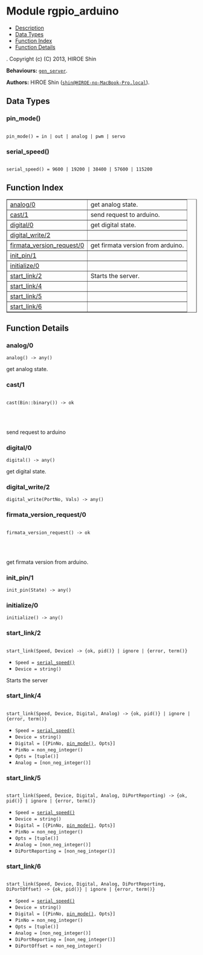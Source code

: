 

# Module rgpio_arduino #
* [Description](#description)
* [Data Types](#types)
* [Function Index](#index)
* [Function Details](#functions)


.
Copyright (c) (C) 2013, HIROE Shin

__Behaviours:__ [`gen_server`](gen_server.md).

__Authors:__ HIROE Shin ([`shin@HIROE-no-MacBook-Pro.local`](mailto:shin@HIROE-no-MacBook-Pro.local)).

<a name="types"></a>

## Data Types ##




### <a name="type-pin_mode">pin_mode()</a> ###



<pre><code>
pin_mode() = in | out | analog | pwm | servo
</code></pre>





### <a name="type-serial_speed">serial_speed()</a> ###



<pre><code>
serial_speed() = 9600 | 19200 | 38400 | 57600 | 115200
</code></pre>


<a name="index"></a>

## Function Index ##


<table width="100%" border="1" cellspacing="0" cellpadding="2" summary="function index"><tr><td valign="top"><a href="#analog-0">analog/0</a></td><td>get analog state.</td></tr><tr><td valign="top"><a href="#cast-1">cast/1</a></td><td>send request to arduino.</td></tr><tr><td valign="top"><a href="#digital-0">digital/0</a></td><td>get digital state.</td></tr><tr><td valign="top"><a href="#digital_write-2">digital_write/2</a></td><td></td></tr><tr><td valign="top"><a href="#firmata_version_request-0">firmata_version_request/0</a></td><td>get firmata version from arduino.</td></tr><tr><td valign="top"><a href="#init_pin-1">init_pin/1</a></td><td></td></tr><tr><td valign="top"><a href="#initialize-0">initialize/0</a></td><td></td></tr><tr><td valign="top"><a href="#start_link-2">start_link/2</a></td><td>Starts the server.</td></tr><tr><td valign="top"><a href="#start_link-4">start_link/4</a></td><td></td></tr><tr><td valign="top"><a href="#start_link-5">start_link/5</a></td><td></td></tr><tr><td valign="top"><a href="#start_link-6">start_link/6</a></td><td></td></tr></table>


<a name="functions"></a>

## Function Details ##

<a name="analog-0"></a>

### analog/0 ###

`analog() -> any()`

get analog state.
<a name="cast-1"></a>

### cast/1 ###


<pre><code>
cast(Bin::binary()) -&gt; ok
</code></pre>

<br></br>


send request to arduino
<a name="digital-0"></a>

### digital/0 ###

`digital() -> any()`

get digital state.
<a name="digital_write-2"></a>

### digital_write/2 ###

`digital_write(PortNo, Vals) -> any()`


<a name="firmata_version_request-0"></a>

### firmata_version_request/0 ###


<pre><code>
firmata_version_request() -&gt; ok
</code></pre>

<br></br>


get firmata version from arduino.
<a name="init_pin-1"></a>

### init_pin/1 ###

`init_pin(State) -> any()`


<a name="initialize-0"></a>

### initialize/0 ###

`initialize() -> any()`


<a name="start_link-2"></a>

### start_link/2 ###


<pre><code>
start_link(Speed, Device) -&gt; {ok, pid()} | ignore | {error, term()}
</code></pre>

<ul class="definitions"><li><code>Speed = <a href="#type-serial_speed">serial_speed()</a></code></li><li><code>Device = string()</code></li></ul>

Starts the server
<a name="start_link-4"></a>

### start_link/4 ###


<pre><code>
start_link(Speed, Device, Digital, Analog) -&gt; {ok, pid()} | ignore | {error, term()}
</code></pre>

<ul class="definitions"><li><code>Speed = <a href="#type-serial_speed">serial_speed()</a></code></li><li><code>Device = string()</code></li><li><code>Digital = [{PinNo, <a href="#type-pin_mode">pin_mode()</a>, Opts}]</code></li><li><code>PinNo = non_neg_integer()</code></li><li><code>Opts = [tuple()]</code></li><li><code>Analog = [non_neg_integer()]</code></li></ul>


<a name="start_link-5"></a>

### start_link/5 ###


<pre><code>
start_link(Speed, Device, Digital, Analog, DiPortReporting) -&gt; {ok, pid()} | ignore | {error, term()}
</code></pre>

<ul class="definitions"><li><code>Speed = <a href="#type-serial_speed">serial_speed()</a></code></li><li><code>Device = string()</code></li><li><code>Digital = [{PinNo, <a href="#type-pin_mode">pin_mode()</a>, Opts}]</code></li><li><code>PinNo = non_neg_integer()</code></li><li><code>Opts = [tuple()]</code></li><li><code>Analog = [non_neg_integer()]</code></li><li><code>DiPortReporting = [non_neg_integer()]</code></li></ul>


<a name="start_link-6"></a>

### start_link/6 ###


<pre><code>
start_link(Speed, Device, Digital, Analog, DiPortReporting, DiPortOffset) -&gt; {ok, pid()} | ignore | {error, term()}
</code></pre>

<ul class="definitions"><li><code>Speed = <a href="#type-serial_speed">serial_speed()</a></code></li><li><code>Device = string()</code></li><li><code>Digital = [{PinNo, <a href="#type-pin_mode">pin_mode()</a>, Opts}]</code></li><li><code>PinNo = non_neg_integer()</code></li><li><code>Opts = [tuple()]</code></li><li><code>Analog = [non_neg_integer()]</code></li><li><code>DiPortReporting = [non_neg_integer()]</code></li><li><code>DiPortOffset = non_neg_integer()</code></li></ul>


